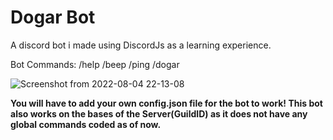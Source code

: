 # Dogar Bot
A discord bot i made using DiscordJs as a learning experience.

Bot Commands: /help /beep /ping /dogar

![Screenshot from 2022-08-04 22-13-08](https://user-images.githubusercontent.com/76205185/182911289-3c1c6e2b-9faa-47f7-89ad-ffba28be4d58.png)


<strong> You will have to add your own config.json file for the bot to work! This bot also works on the bases of the Server(GuildID) as it does not have any global commands coded as of now. </strong>
